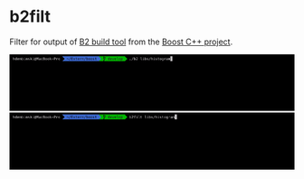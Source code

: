 # b2filt

Filter for output of [B2 build tool](https://boostorg.github.io/build) from the [Boost C++ project](https://www.boost.org).

![](doc/clip1.gif)
![](doc/clip2.gif)
